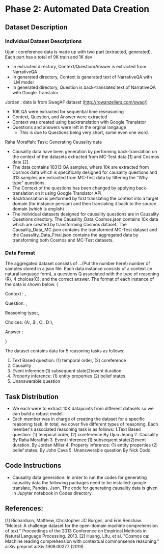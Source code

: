 # Phase 2: Automated Data Creation 

## Dataset Description
### Individual Dataset Descriptions
Ujun : coreference data is made up with two part (extracted, generated). Each part has a total of 9K train and 1K dev
+ In extracted directory, Context/Question/Answer is extracted from NarrativeQA 
+ In generated directory, Context is generated text of NarrativeQA with ILM model
+ In generated directory, Question is back-translated text of NarrativeQA with Google Translator

Jordan : data is from SwagAF dataset (http://rowanzellers.com/swag/)
+ 10K QA were extracted for sequential time reseasoning
+ Context, Question, and Answer were extracted
+ Context was created using backtranslation with Google Translator
+ Questions and answers were left in the orginal langauge
  + This is due to Questions being very short, some even one word. 

Raha Moraffah: Task: Generating Causality data
+ Causality data have been generation by performing back-translation on the context of the datasets extracted from MC-Test data [1] and Cosmos data [2].
+ The data contains 10313 QA samples, where 10k are extracted from Cosmos data which is specifically designed for causality questions and 313 samples are extracted from MC-Test data by filtering the "Why type" questions.
+ The Context of the questions has been changed by applying back-translation on it using Google Translator API. 
+ Backtranslation is performed by first translating the context into a target domain (for instance persian) and then translating it back to the source domain (which is english)
+ The individual datasets designed for causality questions are in Causality Questions directory. The Causality_Data_Cosmos.json contains 10k data which are created by transforming Cosmos dataset. The Causality_Data_MC.json contains the transformed MC-Test dataset and the Causality_Data_Final.json contains the aggregated data by transforming both Cosmos and MC-Test datasets.

### Data Format
The aggregated dataset consists of ...(Put the number here!) number of samples stored in a json file. Each data instance consists of a context (in natural language form), a questions Q associated with the type of reasoning (R), 4 choices(C), and the correct answer. The format of each instance of the data is shown below.
{

Context : ,

Question: ,

Reasoning type:,

Choices: {A:, B:, C:, D:},

Answer : 

}

The dataset contains data for 5 reasoning tasks as follows:

1. Text Based question: (1) temporal order, (2) coreference
2. Causality 
3. Event inference:(1) subsequent state(2)event duration.
4. Property inference: (1) entity properties (2) belief states.
5. Unanswerable question





## Task Distribution
- We each were to extract 10K datapoints from different datasets so we can build a robust model. 
- Each member was in charge of creating the dataset for a specific reasoning task. In total, we cover five different types of reasoning. Each member's associated reasoning task is as follows:
  1.Text Based question: (1) temporal order, (2) coreference By Ujun Jeong
  2. Causality By Raha Moraffah
  3. Event inference:(1) subsequent state(2)event duration. By Jordan Miller
  4. Property inference: (1) entity properties (2) belief states. By John Cava
  5. Unanswerable question By Nick Dodd




## Code Instructions

+ Causality data generation: In order to run the codes for generating causality data the following packages need to be installed: google translate, Pandas, Json. The code for generating causality data is given in Jupyter notebook in Codes directory.

## References:
[1] Richardson, Matthew, Christopher JC Burges, and Erin Renshaw. "Mctest: A challenge dataset for the open-domain machine comprehension of text." Proceedings of the 2013 Conference on Empirical Methods in Natural Language Processing. 2013.
[2] Huang, Lifu, et al. "Cosmos qa: Machine reading comprehension with contextual commonsense reasoning." arXiv preprint arXiv:1909.00277 (2019).

